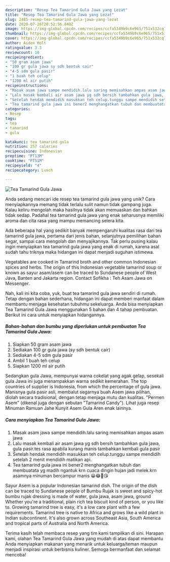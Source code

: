 ```yaml
---
description: "Resep Tea Tamarind Gula Jawa yang Lezat"
title: "Resep Tea Tamarind Gula Jawa yang Lezat"
slug: 2485-resep-tea-tamarind-gula-jawa-yang-lezat
date: 2020-07-26T20:52:56.840Z
image: https://img-global.cpcdn.com/recipes/ccfa5349b9c6e965/751x532cq70/tea-tamarind-gula-jawa-foto-resep-utama.jpg
thumbnail: https://img-global.cpcdn.com/recipes/ccfa5349b9c6e965/751x532cq70/tea-tamarind-gula-jawa-foto-resep-utama.jpg
cover: https://img-global.cpcdn.com/recipes/ccfa5349b9c6e965/751x532cq70/tea-tamarind-gula-jawa-foto-resep-utama.jpg
author: Aiden Holt
ratingvalue: 3.3
reviewcount: 10
recipeingredient:
- "50 gram asam jawa"
- "100 gr gula jawa sy sdh bentuk cair"
- "4-5 sdm gula pasir"
- "1 buah teh celup"
- "1200 ml air putih"
recipeinstructions:
- "Masak asam jawa sampe mendidih.lalu saring memisahkan ampas asam jawa"
- "Lalu masak kembali air asam jawa yg sdh bersih tambahkan gula jawa, gula pasir.tes rasa apabila kurang manis tambahkan kembali gula pasir"
- "Setelah hendak mendidih masukkan teh celup.tunggu sampe mendidih setelah 2 menit mendidih matikan api."
- "Tea tamarind gula jawa ini bener2 menghangatkan tubuh dan membuatata yg madih ngantuk krn cuaca dingin hujan jadi melek.krn asamnya minuman bercampur manis 😀😂💞😘"
categories:
- Resep
tags:
- tea
- tamarind
- gula

katakunci: tea tamarind gula 
nutrition: 257 calories
recipecuisine: Indonesian
preptime: "PT13M"
cooktime: "PT51M"
recipeyield: "4"
recipecategory: Lunch

---
```



![Tea Tamarind Gula Jawa](https://img-global.cpcdn.com/recipes/ccfa5349b9c6e965/751x532cq70/tea-tamarind-gula-jawa-foto-resep-utama.jpg)

Anda sedang mencari ide resep tea tamarind gula jawa yang unik? Cara menyiapkannya memang tidak terlalu sulit namun tidak gampang juga. Kalau keliru mengolah maka hasilnya tidak akan memuaskan dan bahkan tidak sedap. Padahal tea tamarind gula jawa yang enak seharusnya memiliki aroma dan cita rasa yang mampu memancing selera kita.

Ada beberapa hal yang sedikit banyak mempengaruhi kualitas rasa dari tea tamarind gula jawa, pertama dari jenis bahan, selanjutnya pemilihan bahan segar, sampai cara mengolah dan menyajikannya. Tak perlu pusing kalau ingin menyiapkan tea tamarind gula jawa yang enak di rumah, karena asal sudah tahu triknya maka hidangan ini dapat menjadi suguhan istimewa.

Vegetables are cooked in Tamarind broth and other common Indonesian spices and herbs. The origin of this Indonesian vegetable tamarind soup or known as sayur asam/asem can be traced to Sundanese people of West Java, Banten and Jakarta region. Contact Sofikha : Teh Asam Jawa on Messenger.


Nah, kali ini kita coba, yuk, buat tea tamarind gula jawa sendiri di rumah. Tetap dengan bahan sederhana, hidangan ini dapat memberi manfaat dalam membantu menjaga kesehatan tubuhmu sekeluarga. Anda bisa menyiapkan Tea Tamarind Gula Jawa menggunakan 5 bahan dan 4 tahap pembuatan. Berikut ini cara untuk menyiapkan hidangannya.

<!--inarticleads1-->

##### Bahan-bahan dan bumbu yang diperlukan untuk pembuatan Tea Tamarind Gula Jawa:

1. Siapkan 50 gram asam jawa
1. Sediakan 100 gr gula jawa (sy sdh bentuk cair)
1. Sediakan 4-5 sdm gula pasir
1. Ambil 1 buah teh celup
1. Siapkan 1200 ml air putih


Sedangkan gula Jawa, mempunyai warna cokelat yang agak gelap, sesekali gula Jawa ini juga menampakkan warna sedikit kemerahan. The top countries of supplier is Indonesia, from which the percentage of gula jawa. Manisnya gula pasir asli, membalut segarnya buah Asem jawa pilihan, diolah secara tradisional, dengan tetap menjaga mutu dan kualitas. &#34;Permen Asem&#34; (dikenal juga dengan sebutan &#34;Tamarind Candy&#34;). Lihat juga resep Minuman Ramuan Jahe Kunyit Asem Gula Aren enak lainnya. 

<!--inarticleads2-->

##### Cara menyiapkan Tea Tamarind Gula Jawa:

1. Masak asam jawa sampe mendidih.lalu saring memisahkan ampas asam jawa
1. Lalu masak kembali air asam jawa yg sdh bersih tambahkan gula jawa, gula pasir.tes rasa apabila kurang manis tambahkan kembali gula pasir
1. Setelah hendak mendidih masukkan teh celup.tunggu sampe mendidih setelah 2 menit mendidih matikan api.
1. Tea tamarind gula jawa ini bener2 menghangatkan tubuh dan membuatata yg madih ngantuk krn cuaca dingin hujan jadi melek.krn asamnya minuman bercampur manis 😀😂💞😘


Sayur Asem is a popular Indonesian tamarind dish. The origin of the dish can be traced to Sundanese people of Bumbu Rujak is sweet and spicy-hot bumbu rujak dressing is made of water, gula jawa, asam jawa, ground Whether you&#39;re a traditional, plain rich tea biscuit kind of person, or you like to. Growing tamarind tree is easy, it&#39;s a low care plant with a few requirements. Tamarind tree is native to Africa and grows like a wild plant in Indian subcontinent. It&#39;s also grown across Southeast Asia, South America and tropical parts of Australia and North America. 

Terima kasih telah membaca resep yang tim kami tampilkan di sini. Harapan kami, olahan Tea Tamarind Gula Jawa yang mudah di atas dapat membantu Anda menyiapkan makanan yang menarik untuk keluarga/teman maupun menjadi inspirasi untuk berbisnis kuliner. Semoga bermanfaat dan selamat mencoba!
